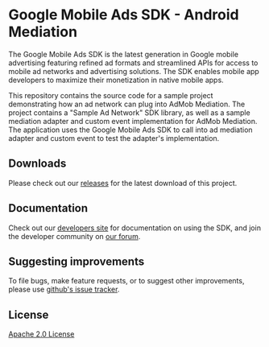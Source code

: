 Google Mobile Ads SDK - Android Mediation
=========================================
The Google Mobile Ads SDK is the latest generation in Google mobile advertising
featuring refined ad formats and streamlined APIs for access to mobile ad
networks and advertising solutions. The SDK enables mobile app developers to
maximize their monetization in native mobile apps.

This repository contains the source code for a sample project demonstrating how
an ad network can plug into AdMob Mediation. The project contains a
"Sample Ad Network" SDK library, as well as a sample mediation adapter
and custom event implementation for AdMob Mediation. The application uses the
Google Mobile Ads SDK to call into ad mediation adapter and custom event
to test the adapter's implementation.

Downloads
----------
Please check out our
[releases](https://github.com/googleads/googleads-mobile-android-mediation/releases)
for the latest download of this project.

Documentation
--------------
Check out our [developers site](https://developers.google.com/mobile-ads-sdk/)
for documentation on using the SDK, and join the developer community on
[our forum](https://groups.google.com/forum/#!forum/google-admob-ads-sdk).

Suggesting improvements
------------------------
To file bugs, make feature requests, or to suggest other improvements, please use [github's issue tracker](https://github.com/googleads/googleads-mobile-android-mediation/issues).

License
-------
[Apache 2.0 License](http://www.apache.org/licenses/LICENSE-2.0.html)
